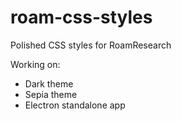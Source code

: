 # roam-css-styles
Polished CSS styles for RoamResearch

Working on:
- Dark theme
- Sepia theme
- Electron standalone app
